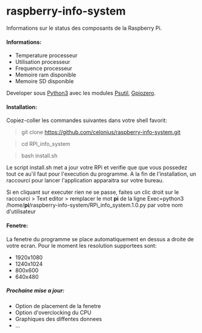 # raspberry-info-system
Informations sur le status des composants de la Raspberry Pi.

#### Informations:
- Temperature processeur
- Utilisation processeur
- Frequence processeur
- Memoire ram disponible
- Memoire SD disponible

Developer sous [Python3](https://www.python.org/) avec les modules [Psutil](https://psutil.readthedocs.io/en/latest/), [Gpiozero](https://gpiozero.readthedocs.io/en/stable/index.html).

#### Installation:
Copiez-coller les commandes suivantes dans votre shell favorit:

> git clone https://github.com/celonius/raspberry-info-system.git 

> cd RPI_info_system 

> bash install.sh  

Le script install.sh met a jour votre RPi et verifie que que vous possedez tout ce au'il faut pour l'execution du programme.
A la fin de l'installation, un raccourci pour lancer l'application apparaitra sur votre bureau.

Si en cliquant sur executer rien ne se passe, faites un clic droit sur le raccourci > Text editor > remplacer le mot **pi** de la ligne Exec=python3  /home/**pi**/raspberry-info-system/RPi_info_system.1.0.py par votre nom d'utilisateur

#### Fenetre:
La fenetre du programme se place automatiquement en dessus a droite de votre ecran. 
Pour le moment les resolution supportees sont:
- 1920x1080
- 1240x1024
- 800x600
- 640x480

##### Prochaine mise a jour:
- Option de placement de la fenetre
- Option d'overclocking du CPU
- Graphiques des diffentes donnees
- ... 

